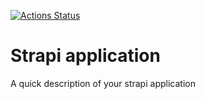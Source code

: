 [![Actions Status](https://github.com/nightlord189/devops-for-programmers-ci-app1/workflows/workflow/badge.svg)](https://github.com/nightlord189/fdevops-for-programmers-ci-app1/actions)

# Strapi application

A quick description of your strapi application
